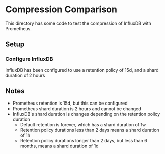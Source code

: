 # Compression Comparison

This directory has some code to test the compression of InfluxDB with Prometheus.

## Setup

### Configure InfluxDB

InfluxDB has been configured to use a retention policy of 15d, and a shard duration of 2 hours

## Notes

- Prometheus retention is 15d, but this can be configured
- Prometheus shard duration is 2 hours and cannot be changed
- InfluxDB's shard duration is changes depending on the retention policy duration
  - Default retention is forever, which has a shard duration of 1w
  - Retention policy durations less than 2 days means a shard duration of 1h
  - Retention policy durations longer than 2 days, but less than 6 months, means a shard duration of 1d
